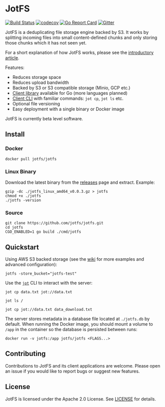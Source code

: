 # JotFS

[![Build Status](https://travis-ci.org/jotfs/jotfs.svg?branch=master)](https://travis-ci.org/jotfs/jotfs) [![codecov](https://codecov.io/gh/jotfs/jotfs/branch/master/graph/badge.svg)](https://codecov.io/gh/jotfs/jotfs) [![Go Report Card](https://goreportcard.com/badge/github.com/jotfs/jotfs)](https://goreportcard.com/report/github.com/jotfs/jotfs) [![Gitter](https://badges.gitter.im/jotfs/community.svg)](https://gitter.im/jotfs/community?utm_source=badge&utm_medium=badge&utm_campaign=pr-badge)

JotFS is a deduplicating file storage engine backed by S3. It works by splitting incoming files into small content-defined chunks and only storing those chunks which it has not seen yet.

For a short explanation of how JotFS works, please see the [introductory article](https://www.eadan.net/blog/introducing-jotfs/).

Features:

  - Reduces storage space
  - Reduces upload bandwidth
  - Backed by S3 or S3 compatible storage (Minio, GCP etc.)
  - [Client library](https://github.com/jotfs/jot) available for Go (more languages planned)
  - [Client CLI](https://github.com/jotfs/jot) with familiar commands: `jot cp`, `jot ls` etc.
  - Optional file versioning
  - Easy deployment with a single binary or Docker image

JotFS is currently beta level software.

## Install

### Docker
```
docker pull jotfs/jotfs
```

### Linux Binary

Download the latest binary from the [releases](https://github.com/jotfs/jotfs/releases) page and extract. Example:
```
gzip -dc ./jotfs_linux_amd64_v0.0.3.gz > jotfs
chmod +x ./jotfs
./jotfs -version
```

### Source

```
git clone https://github.com/jotfs/jotfs.git
cd jotfs
CGO_ENABLED=1 go build ./cmd/jotfs
```

## Quickstart

Using AWS S3 backed storage (see the [wiki](https://github.com/jotfs/jotfs/wiki) for more examples and advanced configuration):

```
jotfs -store_bucket="jotfs-test"
```

Use the [`jot`](https://github.com/jotfs/jot) CLI to interact with the server:
```
jot cp data.txt jot://data.txt

jot ls /

jot cp jot://data.txt data_download.txt
```

The server stores metadata in a database file located at `./jotfs.db` by default. When running the Docker image, you should mount a volume to `/app` in the container so the database is persisted between runs:
```
docker run -v jotfs:/app jotfs/jotfs <FLAGS...>
```

## Contributing

Contributions to JotFS and its client applications are welcome. Please open an issue if you would like to report bugs or suggest new features.

## License

JotFS is licensed under the Apache 2.0 License. See [LICENSE](./LICENSE) for details.

